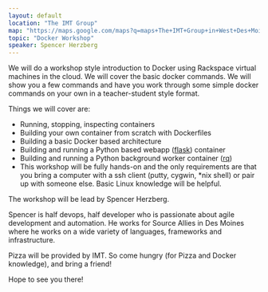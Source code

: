 ```yaml
---
layout: default
location: "The IMT Group"
map: "https://maps.google.com/maps?q=maps+The+IMT+Group+in+West+Des+Moines&ll=41.605688,-93.764105&spn=0.040304,0.077162&fb=1&gl=us&hq=The+IMT+Group&hnear=0x87ec1f8a5b821e1f:0x538996c0d30a8397,West+Des+Moines,+IA&cid=0,0,13550887644760330978&t=m&z=14&iwloc=A"
topic: "Docker Workshop"
speaker: Spencer Herzberg
---
```


We will do a workshop style introduction to Docker using Rackspace virtual machines in the cloud. We will cover the basic docker commands. We will show you a few commands and have you work through some simple docker commands on your own in a teacher-student style format.

Things we will cover are:

* Running, stopping, inspecting containers
* Building your own container from scratch with Dockerfiles
* Building a basic Docker based architecture
* Building and running a Python based webapp ([flask](http://flask.pocoo.org/)) container
* Building and running a Python background worker container ([rq](http://python-rq.org))
* This workshop will be fully hands-on and the only requirements are that you bring a computer with a ssh client (putty, cygwin, \*nix shell) or pair up with someone else. Basic Linux knowledge will be helpful.

The workshop will be lead by Spencer Herzberg.

Spencer is half devops, half developer who is passionate about agile development and automation. He works for Source Allies in Des Moines where he works on a wide variety of languages, frameworks and infrastructure.

Pizza will be provided by IMT. So come hungry (for Pizza and Docker knowledge), and bring a friend!

Hope to see you there!
